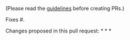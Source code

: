 (Please read the [guidelines](.github/CONTRIBUTING.md) before creating PRs.)

Fixes #.

Changes proposed in this pull request:
 *
 *
 * 
